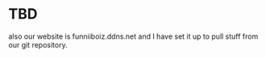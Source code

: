 # TBD
also our website is funniiboiz.ddns.net and I have set it up to pull stuff from our git repository.

